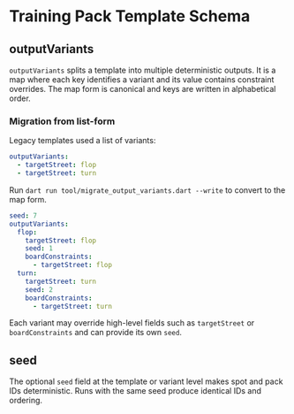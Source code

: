 # Training Pack Template Schema

## outputVariants

`outputVariants` splits a template into multiple deterministic outputs. It is a map where each key identifies a variant and its value contains constraint overrides. The map form is canonical and keys are written in alphabetical order.

### Migration from list-form

Legacy templates used a list of variants:

```yaml
outputVariants:
  - targetStreet: flop
  - targetStreet: turn
```

Run `dart run tool/migrate_output_variants.dart --write` to convert to the map form.

```yaml
seed: 7
outputVariants:
  flop:
    targetStreet: flop
    seed: 1
    boardConstraints:
      - targetStreet: flop
  turn:
    targetStreet: turn
    seed: 2
    boardConstraints:
      - targetStreet: turn
```

Each variant may override high-level fields such as `targetStreet` or
`boardConstraints` and can provide its own `seed`.

## seed

The optional `seed` field at the template or variant level makes spot and pack
IDs deterministic. Runs with the same seed produce identical IDs and ordering.
